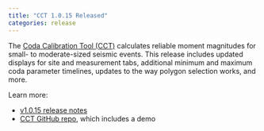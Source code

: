 ```yaml
---
title: "CCT 1.0.15 Released"
categories: release
---
```


The [Coda Calibration Tool (CCT)](https://github.com/LLNL/coda-calibration-tool) calculates reliable moment magnitudes for small- to moderate-sized seismic events. This release includes updated displays for site and measurement tabs, additional minimum and maximum coda parameter timelines, updates to the way polygon selection works, and more.

Learn more:
- [v1.0.15 release notes](https://github.com/LLNL/coda-calibration-tool/releases/tag/1.0.15)
- [CCT GitHub repo](https://github.com/LLNL/coda-calibration-tool), which includes a demo

